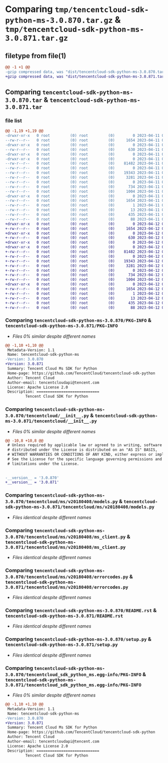 # Comparing `tmp/tencentcloud-sdk-python-ms-3.0.870.tar.gz` & `tmp/tencentcloud-sdk-python-ms-3.0.871.tar.gz`

## filetype from file(1)

```diff
@@ -1 +1 @@
-gzip compressed data, was "dist/tencentcloud-sdk-python-ms-3.0.870.tar", last modified: Tue Apr 11 03:43:41 2023, max compression
+gzip compressed data, was "dist/tencentcloud-sdk-python-ms-3.0.871.tar", last modified: Wed Apr 12 00:36:44 2023, max compression
```

## Comparing `tencentcloud-sdk-python-ms-3.0.870.tar` & `tencentcloud-sdk-python-ms-3.0.871.tar`

### file list

```diff
@@ -1,19 +1,19 @@
-drwxr-xr-x   0 root         (0) root         (0)        0 2023-04-11 03:43:41.000000 tencentcloud-sdk-python-ms-3.0.870/
--rw-r--r--   0 root         (0) root         (0)     1654 2023-04-11 03:43:41.000000 tencentcloud-sdk-python-ms-3.0.870/PKG-INFO
-drwxr-xr-x   0 root         (0) root         (0)        0 2023-04-11 03:43:41.000000 tencentcloud-sdk-python-ms-3.0.870/tencentcloud/
--rw-r--r--   0 root         (0) root         (0)      630 2023-04-11 03:43:41.000000 tencentcloud-sdk-python-ms-3.0.870/tencentcloud/__init__.py
-drwxr-xr-x   0 root         (0) root         (0)        0 2023-04-11 03:43:41.000000 tencentcloud-sdk-python-ms-3.0.870/tencentcloud/ms/
-drwxr-xr-x   0 root         (0) root         (0)        0 2023-04-11 03:43:41.000000 tencentcloud-sdk-python-ms-3.0.870/tencentcloud/ms/v20180408/
--rw-r--r--   0 root         (0) root         (0)    81482 2023-04-11 03:43:41.000000 tencentcloud-sdk-python-ms-3.0.870/tencentcloud/ms/v20180408/models.py
--rw-r--r--   0 root         (0) root         (0)        0 2023-04-11 03:43:41.000000 tencentcloud-sdk-python-ms-3.0.870/tencentcloud/ms/v20180408/__init__.py
--rw-r--r--   0 root         (0) root         (0)    19343 2023-04-11 03:43:41.000000 tencentcloud-sdk-python-ms-3.0.870/tencentcloud/ms/v20180408/ms_client.py
--rw-r--r--   0 root         (0) root         (0)     3281 2023-04-11 03:43:41.000000 tencentcloud-sdk-python-ms-3.0.870/tencentcloud/ms/v20180408/errorcodes.py
--rw-r--r--   0 root         (0) root         (0)        0 2023-04-11 03:43:41.000000 tencentcloud-sdk-python-ms-3.0.870/tencentcloud/ms/__init__.py
--rw-r--r--   0 root         (0) root         (0)      734 2023-04-11 03:43:41.000000 tencentcloud-sdk-python-ms-3.0.870/README.rst
--rw-r--r--   0 root         (0) root         (0)     1004 2023-04-11 03:43:41.000000 tencentcloud-sdk-python-ms-3.0.870/setup.py
-drwxr-xr-x   0 root         (0) root         (0)        0 2023-04-11 03:43:41.000000 tencentcloud-sdk-python-ms-3.0.870/tencentcloud_sdk_python_ms.egg-info/
--rw-r--r--   0 root         (0) root         (0)     1654 2023-04-11 03:43:41.000000 tencentcloud-sdk-python-ms-3.0.870/tencentcloud_sdk_python_ms.egg-info/PKG-INFO
--rw-r--r--   0 root         (0) root         (0)        1 2023-04-11 03:43:41.000000 tencentcloud-sdk-python-ms-3.0.870/tencentcloud_sdk_python_ms.egg-info/dependency_links.txt
--rw-r--r--   0 root         (0) root         (0)       13 2023-04-11 03:43:41.000000 tencentcloud-sdk-python-ms-3.0.870/tencentcloud_sdk_python_ms.egg-info/top_level.txt
--rw-r--r--   0 root         (0) root         (0)      435 2023-04-11 03:43:41.000000 tencentcloud-sdk-python-ms-3.0.870/tencentcloud_sdk_python_ms.egg-info/SOURCES.txt
--rw-r--r--   0 root         (0) root         (0)       88 2023-04-11 03:43:41.000000 tencentcloud-sdk-python-ms-3.0.870/setup.cfg
+drwxr-xr-x   0 root         (0) root         (0)        0 2023-04-12 00:36:44.000000 tencentcloud-sdk-python-ms-3.0.871/
+-rw-r--r--   0 root         (0) root         (0)     1654 2023-04-12 00:36:44.000000 tencentcloud-sdk-python-ms-3.0.871/PKG-INFO
+drwxr-xr-x   0 root         (0) root         (0)        0 2023-04-12 00:36:44.000000 tencentcloud-sdk-python-ms-3.0.871/tencentcloud/
+-rw-r--r--   0 root         (0) root         (0)      630 2023-04-12 00:36:44.000000 tencentcloud-sdk-python-ms-3.0.871/tencentcloud/__init__.py
+drwxr-xr-x   0 root         (0) root         (0)        0 2023-04-12 00:36:44.000000 tencentcloud-sdk-python-ms-3.0.871/tencentcloud/ms/
+drwxr-xr-x   0 root         (0) root         (0)        0 2023-04-12 00:36:44.000000 tencentcloud-sdk-python-ms-3.0.871/tencentcloud/ms/v20180408/
+-rw-r--r--   0 root         (0) root         (0)    81482 2023-04-12 00:36:44.000000 tencentcloud-sdk-python-ms-3.0.871/tencentcloud/ms/v20180408/models.py
+-rw-r--r--   0 root         (0) root         (0)        0 2023-04-12 00:36:44.000000 tencentcloud-sdk-python-ms-3.0.871/tencentcloud/ms/v20180408/__init__.py
+-rw-r--r--   0 root         (0) root         (0)    19343 2023-04-12 00:36:44.000000 tencentcloud-sdk-python-ms-3.0.871/tencentcloud/ms/v20180408/ms_client.py
+-rw-r--r--   0 root         (0) root         (0)     3281 2023-04-12 00:36:44.000000 tencentcloud-sdk-python-ms-3.0.871/tencentcloud/ms/v20180408/errorcodes.py
+-rw-r--r--   0 root         (0) root         (0)        0 2023-04-12 00:36:44.000000 tencentcloud-sdk-python-ms-3.0.871/tencentcloud/ms/__init__.py
+-rw-r--r--   0 root         (0) root         (0)      734 2023-04-12 00:36:44.000000 tencentcloud-sdk-python-ms-3.0.871/README.rst
+-rw-r--r--   0 root         (0) root         (0)     1004 2023-04-12 00:36:44.000000 tencentcloud-sdk-python-ms-3.0.871/setup.py
+drwxr-xr-x   0 root         (0) root         (0)        0 2023-04-12 00:36:44.000000 tencentcloud-sdk-python-ms-3.0.871/tencentcloud_sdk_python_ms.egg-info/
+-rw-r--r--   0 root         (0) root         (0)     1654 2023-04-12 00:36:44.000000 tencentcloud-sdk-python-ms-3.0.871/tencentcloud_sdk_python_ms.egg-info/PKG-INFO
+-rw-r--r--   0 root         (0) root         (0)        1 2023-04-12 00:36:44.000000 tencentcloud-sdk-python-ms-3.0.871/tencentcloud_sdk_python_ms.egg-info/dependency_links.txt
+-rw-r--r--   0 root         (0) root         (0)       13 2023-04-12 00:36:44.000000 tencentcloud-sdk-python-ms-3.0.871/tencentcloud_sdk_python_ms.egg-info/top_level.txt
+-rw-r--r--   0 root         (0) root         (0)      435 2023-04-12 00:36:44.000000 tencentcloud-sdk-python-ms-3.0.871/tencentcloud_sdk_python_ms.egg-info/SOURCES.txt
+-rw-r--r--   0 root         (0) root         (0)       88 2023-04-12 00:36:44.000000 tencentcloud-sdk-python-ms-3.0.871/setup.cfg
```

### Comparing `tencentcloud-sdk-python-ms-3.0.870/PKG-INFO` & `tencentcloud-sdk-python-ms-3.0.871/PKG-INFO`

 * *Files 0% similar despite different names*

```diff
@@ -1,10 +1,10 @@
 Metadata-Version: 1.1
 Name: tencentcloud-sdk-python-ms
-Version: 3.0.870
+Version: 3.0.871
 Summary: Tencent Cloud Ms SDK for Python
 Home-page: https://github.com/TencentCloud/tencentcloud-sdk-python
 Author: Tencent Cloud
 Author-email: tencentcloudapi@tencent.com
 License: Apache License 2.0
 Description: ============================
         Tencent Cloud SDK for Python
```

### Comparing `tencentcloud-sdk-python-ms-3.0.870/tencentcloud/__init__.py` & `tencentcloud-sdk-python-ms-3.0.871/tencentcloud/__init__.py`

 * *Files 0% similar despite different names*

```diff
@@ -10,8 +10,8 @@
 # Unless required by applicable law or agreed to in writing, software
 # distributed under the License is distributed on an "AS IS" BASIS,
 # WITHOUT WARRANTIES OR CONDITIONS OF ANY KIND, either express or implied.
 # See the License for the specific language governing permissions and
 # limitations under the License.
 
 
-__version__ = '3.0.870'
+__version__ = '3.0.871'
```

### Comparing `tencentcloud-sdk-python-ms-3.0.870/tencentcloud/ms/v20180408/models.py` & `tencentcloud-sdk-python-ms-3.0.871/tencentcloud/ms/v20180408/models.py`

 * *Files identical despite different names*

### Comparing `tencentcloud-sdk-python-ms-3.0.870/tencentcloud/ms/v20180408/ms_client.py` & `tencentcloud-sdk-python-ms-3.0.871/tencentcloud/ms/v20180408/ms_client.py`

 * *Files identical despite different names*

### Comparing `tencentcloud-sdk-python-ms-3.0.870/tencentcloud/ms/v20180408/errorcodes.py` & `tencentcloud-sdk-python-ms-3.0.871/tencentcloud/ms/v20180408/errorcodes.py`

 * *Files identical despite different names*

### Comparing `tencentcloud-sdk-python-ms-3.0.870/README.rst` & `tencentcloud-sdk-python-ms-3.0.871/README.rst`

 * *Files identical despite different names*

### Comparing `tencentcloud-sdk-python-ms-3.0.870/setup.py` & `tencentcloud-sdk-python-ms-3.0.871/setup.py`

 * *Files identical despite different names*

### Comparing `tencentcloud-sdk-python-ms-3.0.870/tencentcloud_sdk_python_ms.egg-info/PKG-INFO` & `tencentcloud-sdk-python-ms-3.0.871/tencentcloud_sdk_python_ms.egg-info/PKG-INFO`

 * *Files 0% similar despite different names*

```diff
@@ -1,10 +1,10 @@
 Metadata-Version: 1.1
 Name: tencentcloud-sdk-python-ms
-Version: 3.0.870
+Version: 3.0.871
 Summary: Tencent Cloud Ms SDK for Python
 Home-page: https://github.com/TencentCloud/tencentcloud-sdk-python
 Author: Tencent Cloud
 Author-email: tencentcloudapi@tencent.com
 License: Apache License 2.0
 Description: ============================
         Tencent Cloud SDK for Python
```

